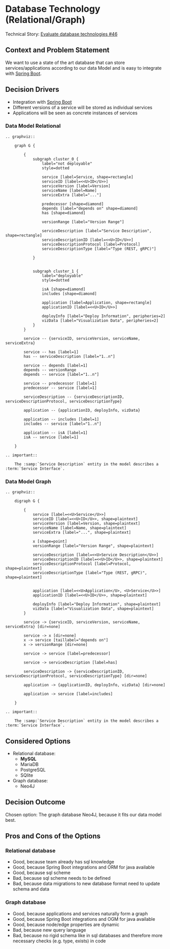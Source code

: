 # Database Technology (Relational/Graph)

Technical Story: [Evaluate database technologies #46](https://github.com/UST-MICO/mico/issues/46)

## Context and Problem Statement

We want to use a state of the art database that can store services/applications according to our data Model and is easy to integrate with [Spring Boot](0001-java-framework.md).


## Decision Drivers

* Integration with [Spring Boot](0001-java-framework.md)
* Different versions of a service will be stored as individual services
* Applications will be seen  as concrete instances of services

### Data Model Relational

```eval_rst
.. graphviz::

    graph G {

        {
            subgraph cluster_0 {
                label="not deployable"
                style=dotted

                service [label=Service, shape=rectangle]
                serviceID [label=<<U>ID</U>>]
                serviceVersion [label=Version]
                serviceName [label=Name]
                serviceExtra [label="..."]

                predecessor [shape=diamond]
                depends [label="depends on" shape=diamond]
                has [shape=diamond]

                versionRange [label="Version Range"]

                serviceDescription [label="Service Description", shape=rectangle]
                serviceDescriptionID [label=<<U>ID</U>>]
                serviceDescriptionProtocol [label=Protocol]
                serviceDescriptionType [label="Type (REST, gRPC)"]

            }


            subgraph cluster_1 {
                label="deployable"
                style=dotted

                isA [shape=diamond]
                includes [shape=diamond]

                application [label=Application, shape=rectangle]
                applicationID [label=<<U>ID</U>>]

                deployInfo [label="Deploy Information", peripheries=2]
                vizData [label="Visualization Data", peripheries=2]
            }
        }

        service -- {serviceID, serviceVersion, serviceName, serviceExtra}

        service -- has [label=1]
        has -- serviceDescription [label="1..n"]

        service -- depends [label=1]
        depends -- versionRange
        depends -- service [label="1..n"]

        service -- predecessor [label=1]
        predecessor -- service [label=1]

        serviceDescription -- {serviceDescriptionID, serviceDescriptionProtocol, serviceDescriptionType}

        application -- {applicationID, deployInfo, vizData}

        application -- includes [label=1]
        includes -- service [label="1..n"]

        application -- isA [label=1]
        isA -- service [label=1]

    }

.. important::

    The :samp:`Service Description` entity in the model describes a :term:`Service Interface`.
```

### Data Model Graph

```eval_rst
.. graphviz::

    digraph G {

        {
            service [label=<<U>Service</U>>]
            serviceID [label=<<U>ID</U>>, shape=plaintext]
            serviceVersion [label=Version, shape=plaintext]
            serviceName [label=Name, shape=plaintext]
            serviceExtra [label="...", shape=plaintext]

            x [shape=point]
            versionRange [label="Version Range", shape=plaintext]

            serviceDescription [label=<<U>Service Description</U>>]
            serviceDescriptionID [label=<<U>ID</U>>, shape=plaintext]
            serviceDescriptionProtocol [label=Protocol, shape=plaintext]
            serviceDescriptionType [label="Type (REST, gRPC)", shape=plaintext]


            application [label=<<U>Application</U>, <U>Service</U>>]
            applicationID [label=<<U>ID</U>>, shape=plaintext]

            deployInfo [label="Deploy Information", shape=plaintext]
            vizData [label="Visualization Data", shape=plaintext]
        }

        service -> {serviceID, serviceVersion, serviceName, serviceExtra} [dir=none]

        service -> x [dir=none]
        x -> service [taillabel="depends on"]
        x -> versionRange [dir=none]

        service -> service [label=predecessor]

        service -> serviceDescription [label=has]

        serviceDescription -> {serviceDescriptionID, serviceDescriptionProtocol, serviceDescriptionType} [dir=none]

        application -> {applicationID, deployInfo, vizData} [dir=none]

        application -> service [label=includes]

    }

.. important::

    The :samp:`Service Description` entity in the model describes a :term:`Service Interface`.
```


## Considered Options

* Relational database:
  + __MySQL__
  + MariaDB
  + PostgreSQL
  + SQlite
* Graph database:
  + Neo4J

## Decision Outcome

Chosen option: The graph database Neo4J, because it fits our data model best.

## Pros and Cons of the Options

### Relational database

* Good, because team already has sql knowledge
* Good, because Spring Boot integrations and ORM for java available
* Good, because sql scheme
* Bad, because sql scheme needs to be defined
* Bad, because data migrations to new database format need to update schema and data

### Graph database

* Good, because applications and services naturally form a graph
* Good, because Spring Boot integrations and OGM for java available
* Good, because node/edge properties are dynamic
* Bad, because new query language
* Bad, because no rigid schema like in sql databases and therefore more necessary checks (e.g. type, exists) in code
